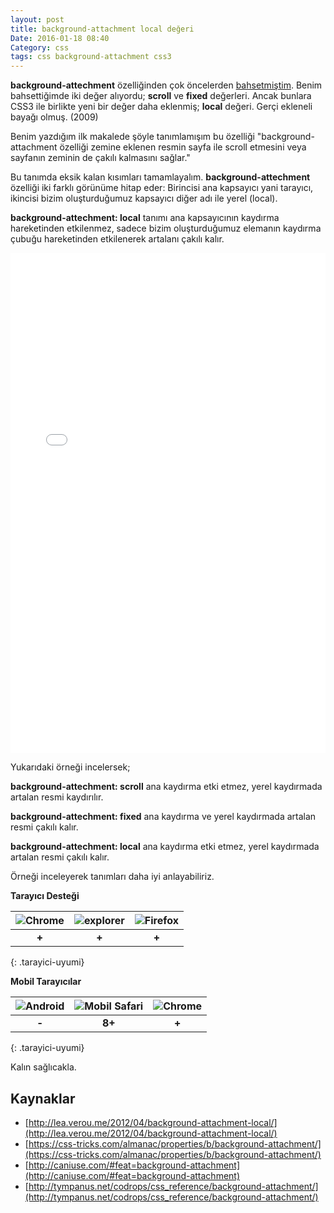 ```yaml
---
layout: post
title: background-attachment local değeri
Date: 2016-01-18 08:40
Category: css
tags: css background-attachment css3
---
```


**background-attechment** özelliğinden çok öncelerden [bahsetmiştim](/hizli-css-referansi/). Benim bahsettiğimde iki değer alıyordu; **scroll** ve **fixed** değerleri. Ancak bunlara CSS3 ile birlikte yeni bir değer daha eklenmiş; **local** değeri. Gerçi ekleneli bayağı olmuş. (2009)

Benim yazdığım ilk makalede şöyle tanımlamışım bu özelliği "background-attachment özelliği zemine eklenen resmin sayfa ile
scroll etmesini veya sayfanın zeminin de çakılı kalmasını sağlar."

Bu tanımda eksik kalan kısımları tamamlayalım. **background-attechment** özelliği iki farklı görünüme hitap eder:  Birincisi ana kapsayıcı yani tarayıcı, ikincisi bizim oluşturduğumuz kapsayıcı diğer adı ile yerel (local).

**background-attechment: local** tanımı ana kapsayıcının kaydırma hareketinden etkilenmez, sadece bizim oluşturduğumuz elemanın kaydırma çubuğu hareketinden etkilenerek artalanı çakılı kalır.

<iframe height='800' scrolling='no' src='//codepen.io/fatihhayri/embed/OMjdyY/?height=800&theme-id=13521&default-tab=result' frameborder='no' allowtransparency='true' allowfullscreen='true' style='width: 100%;'>
</iframe>

Yukarıdaki örneği incelersek;

**background-attechment: scroll** ana kaydırma etki etmez, yerel kaydırmada artalan resmi kaydırılır.

**background-attechment: fixed** ana kaydırma ve yerel kaydırmada artalan resmi çakılı kalır.

**background-attechment: local** ana kaydırma etki etmez, yerel kaydırmada artalan resmi çakılı kalır.

Örneği inceleyerek tanımları daha iyi anlayabiliriz.

**Tarayıcı Desteği**

|![Chrome][chrome]|![explorer][explorer]|![Firefox][firefox]|
|:-----------------:|:---------------:|:-------------------:|
|**+**|**+**|**+**|
{: .tarayici-uyumi}

**Mobil Tarayıcılar**

|![Android][android] | ![Mobil Safari][msafari] | ![Chrome][chrome] |
|:------------------------:|:----------------------:|:-------------------:|
|**-**|**8+**|**+**|
{: .tarayici-uyumi}

Kalın sağlıcakla.

## Kaynaklar

 - [http://lea.verou.me/2012/04/background-attachment-local/](http://lea.verou.me/2012/04/background-attachment-local/)
 - [https://css-tricks.com/almanac/properties/b/background-attachment/](https://css-tricks.com/almanac/properties/b/background-attachment/)
 - [http://caniuse.com/#feat=background-attachment](http://caniuse.com/#feat=background-attachment)
 - [http://tympanus.net/codrops/css_reference/background-attachment/](http://tympanus.net/codrops/css_reference/background-attachment/)


[firefox]: http://fatihhayrioglu.com//images/ff.png
[chrome]: http://fatihhayrioglu.com//images/ch.png
[explorer]: http://fatihhayrioglu.com//images/ie.png
[msafari]:http://fatihhayrioglu.com//images/sm.png
[android]:http://fatihhayrioglu.com//images/an.png